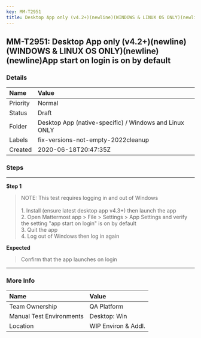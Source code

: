 ```yaml
---
key: MM-T2951
title: Desktop App only (v4.2+)(newline)(WINDOWS & LINUX OS ONLY)(newline)(newline)App start on login is on by default
---
```


## MM-T2951: Desktop App only (v4.2+)(newline)(WINDOWS & LINUX OS ONLY)(newline)(newline)App start on login is on by default

### Details

| Name     | Value                                                  |
| :------- | :----------------------------------------------------- |
| Priority | Normal                                                 |
| Status   | Draft                                                  |
| Folder   | Desktop App (native-specific) / Windows and Linux ONLY |
| Labels   | fix-versions-not-empty-2022cleanup                     |
| Created  | 2020-06-18T20:47:35Z                                   |

### Steps

<hr/>

**Step 1**

> <article>NOTE: This test requires logging in and out of Windows<br /><br />1. Install (ensure latest desktop app v4.3+) then launch the app<br />2. Open Mattermost app &gt; File &gt; Settings &gt; App Settings and verify the setting &quot;app start on login&quot; is on by default<br />3. Quit the app<br />4. Log out of Windows then log in again</article>

**Expected**

> <article>Confirm that the app launches on login</article>

<hr/>

### More Info

| Name                     | Value               |
| :----------------------- | :------------------ |
| Team Ownership           | QA Platform         |
| Manual Test Environments | Desktop: Win        |
| Location                 | WIP Environ & Addl. |
